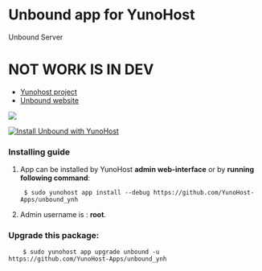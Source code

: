 # Unbound app for YunoHost
Unbound Server

# NOT WORK IS IN DEV

- [Yunohost project](https://yunohost.org)
- [Unbound website](https://nlnetlabs.nl/projects/unbound/about/)

![](https://nlnetlabs.nl/static/logos/Unbound/Unbound_FC_Shaded_cropped.svg)


[![Install Unbound with YunoHost](https://install-app.yunohost.org/install-with-yunohost.png)](https://install-app.yunohost.org/?app=unbound)

### Installing guide

 1. App can be installed by YunoHost **admin web-interface** or by **running following command**:

         $ sudo yunohost app install --debug https://github.com/YunoHost-Apps/unbound_ynh
 1. Admin username is : **root**.

 
### Upgrade this package:

        $ sudo yunohost app upgrade unbound -u https://github.com/YunoHost-Apps/unbound_ynh

